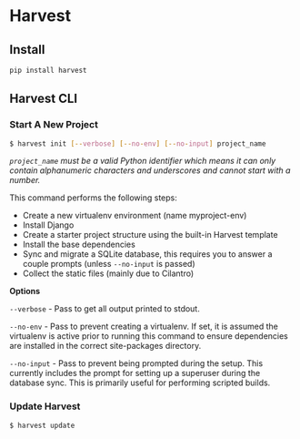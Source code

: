 # Harvest

## Install

```python
pip install harvest
```

## Harvest CLI

### Start A New Project

```bash
$ harvest init [--verbose] [--no-env] [--no-input] project_name
```

_`project_name` must be a valid Python identifier which means it can
only contain alphanumeric characters and underscores and cannot start
with a number._

This command performs the following steps:

- Create a new virtualenv environment (name myproject-env)
- Install Django
- Create a starter project structure using the built-in Harvest template
- Install the base dependencies
- Sync and migrate a SQLite database, this requires you to answer a couple
prompts (unless `--no-input` is passed)
- Collect the static files (mainly due to Cilantro)

**Options**

`--verbose` - Pass to get all output printed to stdout.

`--no-env` - Pass to prevent creating a virtualenv. If set, it is assumed the
virtualenv is active prior to running this command to ensure dependencies are
installed in the correct site-packages directory.

`--no-input` - Pass to prevent being prompted during the setup. This
currently includes the prompt for setting up a superuser during the database
sync. This is primarily useful for performing scripted builds.

### Update Harvest

```bash
$ harvest update
```
